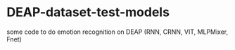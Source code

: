 # DEAP-dataset-test-models
some code to do emotion recognition on DEAP (RNN, CRNN, VIT, MLPMixer, Fnet) 
